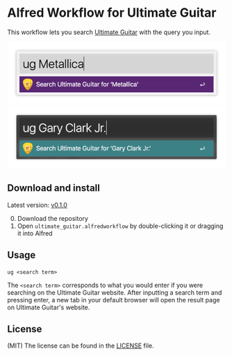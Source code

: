 # Alfred Workflow for Ultimate Guitar
This workflow lets you search [Ultimate Guitar](http://www.ultimate-guitar.com) with the query you input. 

![Alfred interface with light theme](include/search-example-light.png)
![Alfred interface with dark theme](include/search-example-dark.png)

## Download and install
Latest version: [v0.1.0](https://github.com/simeg/alfred-workflow-ultimate-guitar/archive/master.zip)

0. Download the repository
0. Open `ultimate_guitar.alfredworkflow` by double-clicking it or dragging it into Alfred

## Usage
```
ug <search term>
```
The `<search term>` corresponds to what you would enter if you were searching on the Ultimate Guitar website. After inputting a search term and pressing enter, a new tab in your default browser will open the result page on Ultimate Guitar's website.

## License
(MIT) The license can be found in the [LICENSE](LICENSE.md) file.
